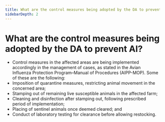 ```yaml
---
title: What are the control measures being adopted by the DA to prevent AI?
sidebarDepth: 2
---
```


# What are the control measures being adopted by the DA to prevent AI?


 - Control measures in the affected areas are being implemented accordingly in the management of cases, as stated in the Avian Influenza Protection Program–Manual of Procedures (AIPP-MOP). Some of these are the following:
 - Imposition of quarantine measures, restricting animal movement in the concerned area;
 - Stamping out of remaining live susceptible animals in the affected farm;
 - Cleaning and disinfection after stamping out, following prescribed period of implementation;
 - Placing of sentinel animals once deemed cleared; and
 - Conduct of laboratory testing for clearance before allowing restocking.
